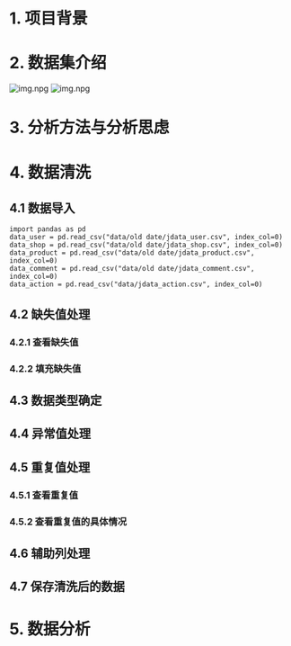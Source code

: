 # 1. 项目背景
# 2. 数据集介绍
![img.npg](data/img/img.png)
![img.npg](data/img/img_1.png)
# 3. 分析方法与分析思虑
# 4. 数据清洗
##    4.1 数据导入

```
import pandas as pd
data_user = pd.read_csv("data/old date/jdata_user.csv", index_col=0)
data_shop = pd.read_csv("data/old date/jdata_shop.csv", index_col=0)
data_product = pd.read_csv("data/old date/jdata_product.csv", index_col=0)
data_comment = pd.read_csv("data/old date/jdata_comment.csv", index_col=0)
data_action = pd.read_csv("data/jdata_action.csv", index_col=0)
```
##    4.2 缺失值处理
###       4.2.1 查看缺失值
###       4.2.2 填充缺失值
##    4.3 数据类型确定
##    4.4 异常值处理
##    4.5 重复值处理
###       4.5.1 查看重复值
###       4.5.2 查看重复值的具体情况
##    4.6 辅助列处理
##    4.7 保存清洗后的数据
# 5. 数据分析

